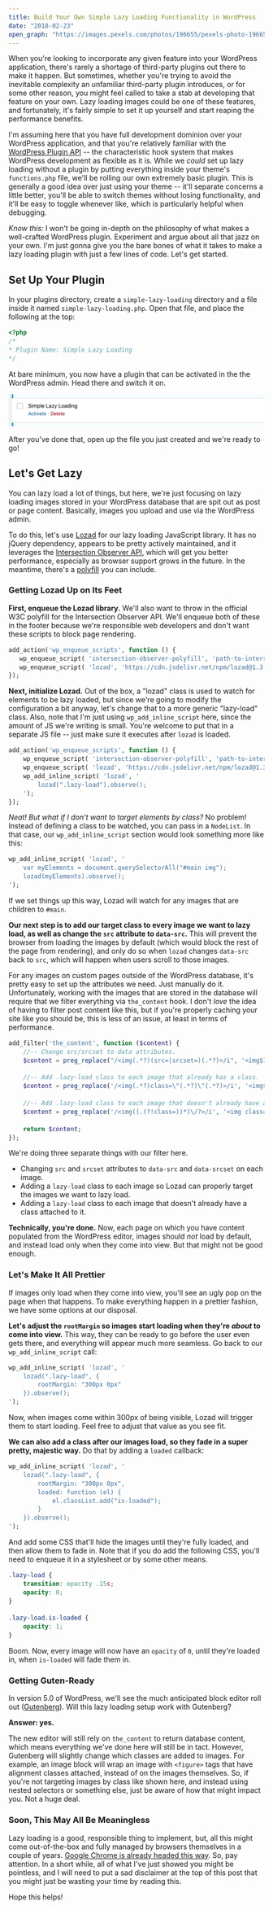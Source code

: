 ```yaml
---
title: Build Your Own Simple Lazy Loading Functionality in WordPress
date: "2018-02-23"
open_graph: "https://images.pexels.com/photos/196655/pexels-photo-196655.jpeg"
---
```


When you're looking to incorporate any given feature into your WordPress application, there's rarely a shortage of third-party plugins out there to make it happen. But sometimes, whether you're trying to avoid the inevitable complexity an unfamiliar third-party plugin introduces, or for some other reason, you might feel called to take a stab at developing that feature on your own. Lazy loading images could be one of these features, and fortunately, it's fairly simple to set it up yourself and start reaping the performance benefits. 

I'm assuming here that you have full development dominion over your WordPress application, and that you're relatively familiar with the [WordPress Plugin API](https://codex.wordpress.org/Plugin_API) -- the characteristic hook system that makes WordPress development as flexible as it is. While we _could_ set up lazy loading without a plugin by putting everything inside your theme's `functions.php` file, we'll be rolling our own extremely basic plugin. This is generally a good idea over just using your theme -- it'll separate concerns a little better, you'll be able to switch themes without losing functionality, and it'll be easy to toggle whenever like, which is particularly helpful when debugging.

_Know this:_ I won't be going in-depth on the philosophy of what makes a well-crafted WordPress plugin. Experiment and argue about all that jazz on your own. I'm just gonna give you the bare bones of what it takes to make a lazy loading plugin with just a few lines of code. Let's get started.

## Set Up Your Plugin
In your plugins directory, create a `simple-lazy-loading` directory and a file inside it named `simple-lazy-loading.php`. Open that file, and place the following at the top: 

```php
<?php
/*
* Plugin Name: Simple Lazy Loading
*/
```

At bare minimum, you now have a plugin that can be activated in the the WordPress admin. Head there and switch it on.

![Activate Simple Lazy Loading Plugin](simple-lazy-loading.jpg)

After you've done that, open up the file you just created and we're ready to go!

## Let's Get Lazy

You can lazy load a lot of things, but here, we're just focusing on lazy loading images stored in your WordPress database that are spit out as post or page content. Basically, images you upload and use via the WordPress admin.

To do this, let's use [Lozad](https://github.com/ApoorvSaxena/lozad.js) for our lazy loading JavaScript library. It has no jQuery dependency, appears to be pretty actively maintained, and it leverages the [Intersection Observer API](https://developer.mozilla.org/en-US/docs/Web/API/Intersection_Observer_API), which will get you better performance, especially as browser support grows in the future. In the meantime, there's a [polyfill](https://github.com/w3c/IntersectionObserver/tree/master/polyfill) you can include.

### Getting Lozad Up on Its Feet

**First, enqueue the Lozad library.** We'll also want to throw in the official W3C polyfill for the Intersection Observer API. We'll enqueue both of these in the footer because we're responsible web developers and don't want these scripts to block page rendering. 

```php
add_action('wp_enqueue_scripts', function () {
   wp_enqueue_script( 'intersection-observer-polyfill', 'path-to-intersection-observer.js', [], null, true );
   wp_enqueue_script( 'lozad', 'https://cdn.jsdelivr.net/npm/lozad@1.3.0/dist/lozad.min.js', ['intersection-observer-polyfill'], null, true );
});
```

**Next, initialize Lozad.** Out of the box, a "lozad" class is used to watch for elements to be lazy loaded, but since we're going to modify the configuration a bit anyway, let's change that to a more generic "lazy-load" class. Also, note that I'm just using `wp_add_inline_script` here, since the amount of JS we're writing is small. You're welcome to put that in a separate JS file -- just make sure it executes after `lozad` is loaded. 

```php
add_action('wp_enqueue_scripts', function () {
    wp_enqueue_script( 'intersection-observer-polyfill', 'path-to-intersection-observer.js', [], null, true );
    wp_enqueue_script( 'lozad', 'https://cdn.jsdelivr.net/npm/lozad@1.3.0/dist/lozad.min.js', ['intersection-observer-polyfill'], null, true );
    wp_add_inline_script( 'lozad', '
        lozad(".lazy-load").observe();
    ');
});
```
_Neat! But what if I don't want to target elements by class?_ No problem! Instead of defining a class to be watched, you can pass in a `NodeList`. In that case, our `wp_add_inline_script` section would look something more like this: 

```php
wp_add_inline_script( 'lozad', '
	var myElements = document.querySelectorAll("#main img");
	lozad(myElements).observe();
');
```
If we set things up this way, Lozad will watch for any images that are children to `#main`.

**Our next step is to add our target class to every image we want to lazy load, as well as change the `src` attribute to `data-src`.** This will prevent the browser from loading the images by default (which would block the rest of the page from rendering), and only do so when `lozad` changes `data-src` back to `src`, which will happen when users scroll to those images.

For any images on custom pages outside of the WordPress database, it's pretty easy to set up the attributes we need. Just manually do it. Unfortunately, working with the images that are stored in the database will require that we filter everything via `the_content` hook. I don't _love_ the idea of having to filter post content like this, but if you're properly caching your site like you should be, this is less of an issue, at least in terms of performance. 

```php
add_filter('the_content', function ($content) {
	//-- Change src/srcset to data attributes.
	$content = preg_replace("/<img(.*?)(src=|srcset=)(.*?)>/i", '<img$1data-$2$3>', $content);

	//-- Add .lazy-load class to each image that already has a class.
	$content = preg_replace('/<img(.*?)class=\"(.*?)\"(.*?)>/i', '<img$1class="$2 lazy-load"$3>', $content);

	//-- Add .lazy-load class to each image that doesn't already have a class.
	$content = preg_replace('/<img((.(?!class=))*)\/?>/i', '<img class="lazy-load"$1>', $content);
	
	return $content;
});
```

We're doing three separate things with our filter here. 

* Changing `src` and `srcset` attributes to `data-src` and `data-srcset` on each image.
* Adding a `lazy-load` class to each image so Lozad can properly target the images we want to lazy load.
* Adding a `lazy-load` class to each image that doesn't already have a class attached to it. 

**Technically, you're done.** Now, each page on which you have content populated from the WordPress editor, images should _not_ load by default, and instead load only when they come into view. But that might not be good enough. 

### Let's Make It All Prettier

If images only load when they come into view, you'll see an ugly pop on the page when that happens. To make everything happen in a prettier fashion, we have some options at our disposal. 

**Let's adjust the `rootMargin` so images start loading when they're _about_ to come into view.** This way, they can be ready to go before the user even gets there, and everything will appear much more seamless. Go back to our `wp_add_inline_script` call: 

```php
wp_add_inline_script( 'lozad', '
	lozad(".lazy-load", { 
		rootMargin: "300px 0px"
	}).observe();
');
```

Now, when images come within 300px of being visible, Lozad will trigger them to start loading. Feel free to adjust that value as you see fit. 

**We can also add a class after our images load, so they fade in a super pretty, majestic way.** Do that by adding a `loaded` callback: 

```php
wp_add_inline_script( 'lozad', '
	lozad(".lazy-load", { 
		rootMargin: "300px 0px", 
		loaded: function (el) {
			el.classList.add("is-loaded");
		}
	}).observe();
');
```

And add some CSS that'll hide the images until they're fully loaded, and then allow them to fade in. Note that if you do add the following CSS, you'll need to enqueue it in a stylesheet or by some other means. 

```css
.lazy-load {
    transition: opacity .15s;
    opacity: 0;
}

.lazy-load.is-loaded {
    opacity: 1;
}
```

Boom. Now, every image will now have an `opacity` of `0`, until they're loaded in, when `is-loaded` will fade them in. 

### Getting Guten-Ready

In version 5.0 of WordPress, we'll see the much anticipated block editor roll out ([Gutenberg](https://github.com/WordPress/gutenberg)). Will this lazy loading setup work with Gutenberg? 

**Answer: yes.** 

The new editor will still rely on `the_content` to return database content, which means everything we've done here will still be in tact. However, Gutenberg will slightly change which classes are added to images. For example, an image block will wrap an image with `<figure>` tags that have alignment classes attached, instead of on the images themselves. So, if you're not targeting images by class like shown here, and instead using nested selectors or something else, just be aware of how that might impact you. Not a huge deal. 

### Soon, This May All Be Meaningless

Lazy loading is a good, responsible thing to implement, but, all this might come out-of-the-box and fully managed by browsers themselves in a couple of years. [Google Chrome is already headed this way](https://www.bleepingcomputer.com/news/google/google-chrome-to-feature-built-in-image-lazy-loading/). So, pay attention. In a short while, all of what I've just showed you might be pointless, and I will need to put a sad disclaimer at the top of this post that you might just be wasting your time by reading this. 

Hope this helps!
